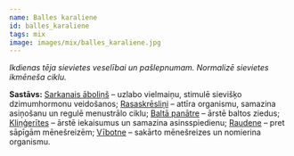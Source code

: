 ```yaml
---
name: Balles karaliene
id: balles_karaliene
tags: mix
image: images/mix/balles_karaliene.jpg
---
```

*Ikdienas tēja sievietes veselībai un pašlepnumam. Normalizē sievietes ikmēneša ciklu.*

**Sastāvs:**
<a href="https://www.danga.lv/mono/#Sarkanais_abolins">Sarkanais āboliņš</a> – uzlabo vielmaiņu, stimulē sievišķo dzimumhormonu veidošanos;
<a href="https://www.danga.lv/mono/#Rasaskreslini">Rasaskrēsliņi</a> – attīra organismu, samazina asiņošanu un regulē menustrālo ciklu;
<a href="https://www.danga.lv/mono/#Balta_panatre">Baltā panātre</a> – ārstē baltos ziedus;
<a href="https://www.danga.lv/mono/#Klingerites">Kliņģerītes</a> – ārstē iekaisumus un samazina asinsspiedienu;
<a href="https://www.danga.lv/mono/#Raudene">Raudene</a> – pret sāpīgām mēnešreizēm;
<a href="https://www.danga.lv/mono/#Vibotne">Vībotne</a> – sakārto mēnešreizes un nomierina organismu.
